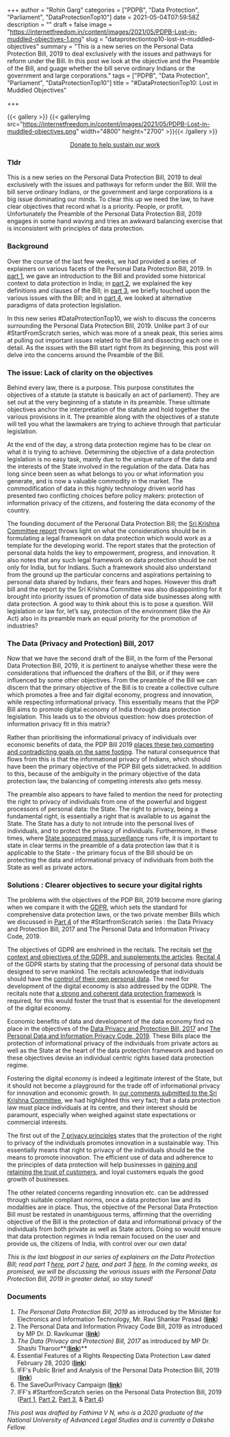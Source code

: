 +++
author = "Rohin Garg"
categories = ["PDPB", "Data Protection", "Parliament", "DataProtectionTop10"]
date = 2021-05-04T07:59:58Z
description = ""
draft = false
image = "https://internetfreedom.in/content/images/2021/05/PDPB-Lost-in-muddled-objectives-1.png"
slug = "dataprotectiontop10-lost-in-muddled-objectives"
summary = "This is a new series on the Personal Data Protection Bill, 2019 to deal exclusively with the issues and pathways for reform under the Bill. In this post we look at the objective and the Preamble of the Bill, and guage whether the bill serve ordinary Indians or the government and large corporations."
tags = ["PDPB", "Data Protection", "Parliament", "DataProtectionTop10"]
title = "#DataProtectionTop10: Lost in Muddled Objectives"

+++


{{< gallery >}}
{{< galleryImg  src="https://internetfreedom.in/content/images/2021/05/PDPB-Lost-in-muddled-objectives.png" width="4800" height="2700" >}}{{< /gallery >}}

<div style="text-align:center;">
<a href="https://internetfreedom.in/donate/" class="button">Donate to help sustain our work</a>
</div>

### Tldr

This is a new series on the Personal Data Protection Bill, 2019 to deal exclusively with the issues and pathways for reform under the Bill. Will the bill serve ordinary Indians, or the government and large corporations is a big issue dominating our minds. To clear this up we need the law, to have clear objectives that record what is a priority. People, or profit. Unfortunately the Preamble of the Personal Data Protection Bill, 2019 engages in some hand waving and tries an awkward balancing exercise that is inconsistent with principles of data protection.

### Background

Over the course of the last few weeks, we had provided a series of explainers on various facets of the Personal Data Protection Bill, 2019. In [part 1](https://internetfreedom.in/startfromscratch-the-data-bill-series-part-1/), we gave an introduction to the Bill and provided some historical context to data protection in India; in [part 2](https://internetfreedom.in/startfromscratch-an-explainer-on-the-personal-data-protection-bill-2019/), we explained the key definitions and clauses of the Bill; in [part 3](https://internetfreedom.in/why-is-the-data-bill-being-criticized/), we briefly touched upon the various issues with the Bill; and in [part 4](https://internetfreedom.in/constitutional-utopias-of-digital-protection/), we looked at alternative paradigms of data protection legislation.

In this new series #DataProtectionTop10, we wish to discuss the concerns surrounding the Personal Data Protection BIll, 2019. Unlike part 3 of our #StartFromScratch series, which was more of a sneak peak, this series aims at pulling out important issues related to the Bill and dissecting each one in detail. As the issues with the Bill start right from its beginning, this post will delve into the concerns around the Preamble of the Bill.

### The issue: Lack of clarity on the objectives

Behind every law, there is a purpose. This purpose constitutes the objectives of a statute (a statute is basically an act of parliament). They are set out at the very beginning of a statute in its preamble. These ultimate objectives anchor the interpretation of the statute and hold together the various provisions in it. The preamble along with the objectives of a statute will tell you what the lawmakers are trying to achieve through that particular legislation.

At the end of the day, a strong data protection regime has to be clear on what it is trying to achieve. Determining the objective of a data protection legislation is no easy task, mainly due to the unique nature of the data and the interests of the State involved in the regulation of the data. Data has long since been seen as what belongs to you or what information you generate, and is now a valuable commodity in the market. The commodification of data in this highly technology driven world has presented two conflicting choices before policy makers: protection of information privacy of the citizens, and fostering the data economy of the country.

The founding document of the Personal Data Protection Bill; the [Sri Krishna Committee report](https://www.meity.gov.in/writereaddata/files/Data_Protection_Committee_Report.pdf) throws light on what the considerations should be in formulating a legal framework on data protection which would work as a template for the developing world. The report states that the protection of personal data holds the key to empowerment, progress, and innovation. It also notes that any such legal framework on data protection should be not only for India, but for Indians. Such a framework should also understand from the ground up the particular concerns and aspirations pertaining to personal data shared by Indians, their fears and hopes. However this draft bill and the report by the Sri Krishna Committee was also disappointing for it brought into priority issues of promotion of data side businesses along with data protection. A good way to think about this is to pose a question. Will legislation or law for, let’s say, protection of the environment (like the Air Act) also in its preamble mark an equal priority for the promotion of industries?

### The Data (Privacy and Protection) Bill, 2017

Now that we have the second draft of the Bill, in the form of the Personal Data Protection Bill, 2019, it is pertinent to analyse whether these were the considerations that influenced the drafters of the Bill, or if they were  influenced by some other objectives. From the preamble of the Bill  we can discern that the primary objective of the Bill is to create a collective culture which promotes a free and fair digital economy, progress and innovation, while respecting informational privacy. This essentially means that the PDP Bill aims to promote digital economy of India through data protection legislation. This leads us to the obvious question: how does protection of information privacy fit in this matrix?

Rather than prioritising the informational privacy of individuals over economic benefits of data, the PDP Bill 2019 [places these two competing and contradicting goals on the same footing](https://www.thehindu.com/opinion/lead/the-data-protection-bill-only-weakens-user-rights/article30405339.ece). The natural consequence that flows from this is that the informational privacy of Indians, which should have been the primary objective of the PDP Bill gets sidetracked.  In addition to this, because of the ambiguity in the primary objective of the data protection law, the balancing of competing interests also gets messy.

The preamble also appears to have failed to mention the need for protecting the right to privacy of individuals from one of the powerful and biggest processors of personal data: the State. The right to privacy, being a fundamental right, is essentially a right that is available to us against the State. The State has a duty to not intrude into the personal lives of individuals, and to protect the privacy of  individuals. Furthermore, in these times, where [State sponsored mass surveillance](https://internetfreedom.in/tag/watchthewatchmen/) runs rife, it is important to state in clear terms in the preamble of a data protection law that it is applicable to the State - the primary focus of the Bill should be on protecting the data and informational privacy of individuals from both the State as well as private actors.

### Solutions : Clearer objectives to secure your digital rights

The problems with the objectives of the PDP Bill, 2019 become more glaring when we compare it with the [GDPR](https://eur-lex.europa.eu/legal-content/EN/TXT/PDF/?uri=CELEX:32016R0679), which sets the standard for comprehensive data protection laws, or the two private member Bills which we discussed in [Part 4](https://internetfreedom.in/constitutional-utopias-of-digital-protection/) of the #StartfromScratch series : the Data Privacy and Protection Bill, 2017 and The Personal Data and Information Privacy Code, 2019.

The objectives of GDPR are enshrined in the recitals. The recitals set [the context and objectives of the GDPR, and supplements the articles](https://www.americanbar.org/groups/litigation/committees/minority-trial-lawyer/practice/2019/a-very-brief-introduction-to-the-gdpr-recitals/). [Recital 4](https://gdpr-info.eu/recitals/no-4/) of the GDPR starts by stating that the processing of personal data should be designed to serve mankind. The recitals acknowledge that individuals should have the [control of their own personal data](https://gdpr-info.eu/recitals/no-7/).  The need for development of the digital economy is also addressed by the GDPR. The recitals note that [a strong and coherent data protection framework](https://gdpr-info.eu/recitals/no-7/) is required, for this would foster the trust that is essential for the development of the digital economy.

Economic benefits of data and development of the data economy find no place in the objectives of the [Data Privacy and Protection Bill, 2017](http://164.100.47.4/billstexts/lsbilltexts/asintroduced/1121.pdf) and [The Personal Data and Information Privacy Code, 2019](https://drive.google.com/file/d/1DReq96e-FLsSoKUvK94_-VCtu2Y1PE97/view). These Bills place the protection of informational privacy  of the individuals from private actors as well as the State at the heart of the data protection framework and based on these objectives devise an individual centric rights based data  protection regime.

Fostering the digital economy is indeed a legitimate interest of the State, but it should not become a playground for the trade off of informational privacy for innovation and economic growth. In [our comments submitted to the Sri Krishna Committee](https://docs.google.com/document/d/1P2qopI6NOQb5xWAf6z7xYr2lR-8xQbEx_92reULREA0/edit), we had highlighted this very fact; that a data protection law must place individuals at its centre, and their interest should be paramount, especially when weighed against state expectations or commercial interests.

The first out of the [7 privacy principles](https://saveourprivacy.in/principles) states that the  protection of the right to privacy of the individuals promotes innovation in a sustainable way. This essentially means that right to privacy of the individuals should be the means to promote innovation.  The efficient use of data and adherence to the principles of data protection will help businesses in [gaining and retaining the trust of customers](https://www.digitalistmag.com/cio-knowledge/2019/07/17/innovation-vs-data-privacy-or-innovation-data-privacy-06199461/), and loyal customers equals the good growth of businesses.

The other related concerns regarding innovation etc. can be addressed through suitable compliant norms, once a data protection law and its modalities are in place. Thus, the objective of the Personal Data Protection Bill must be restated in unambiguous terms, affirming that the overriding objective of the Bill is the protection of data and informational privacy of the individuals from both private as well as State actors. Doing so would ensure that data protection regimes in India remain focused on the user and provide us, the citizens of India, with control over our own data!

_This is the last blogpost in our series of explainers on the Data Protection Bill; read part 1_ [_here_](https://internetfreedom.in/startfromscratch-the-data-bill-series-part-1/)_, part 2_ [_here_](https://internetfreedom.in/startfromscratch-an-explainer-on-the-personal-data-protection-bill-2019/)_, and part 3_ [_here_](https://internetfreedom.in/why-is-the-data-bill-being-criticized/)_. In the coming weeks, as promised, we will be discussing the various issues with the Personal Data Protection Bill, 2019 in greater detail, so stay tuned!_

### Documents

1. _The Personal Data Protection Bill, 2019_ as introduced by the Minister for Electronics and Information Technology, Mr. Ravi Shankar Prasad ([**link**](https://www.prsindia.org/sites/default/files/bill_files/Personal%20Data%20Protection%20Bill%2C%202019.pdf))
2. The Personal Data and Information Privacy Code Bill, 2019 as introduced by MP Dr. D. Ravikumar ([**link**](https://drive.google.com/file/d/1DReq96e-FLsSoKUvK94_-VCtu2Y1PE97/view))
3. _The Data (Privacy and Protection) Bill, 2017_ as introduced by MP Dr. Shashi Tharoor**([**link**](http://164.100.47.4/billstexts/lsbilltexts/asintroduced/1121.pdf))**
4. Essential Features of a Rights Respecting Data Protection Law dated February 28, 2020 ([**link**](https://internetfreedom.in/essential-features-of-a-rights-respecting-data-protection-law/))
5. IFF's Public Brief and Analysis of the Personal Data Protection Bill, 2019 ([**link**](https://saveourprivacy.in/media/all/Brief-PDP-Bill-25.12.2020.pdf))
6. The SaveOurPrivacy Campaign ([**link**](https://saveourprivacy.in/))
7. IFF's #StartfromScratch series on the Personal Data Protection Bill, 2019 ([Part 1](https://internetfreedom.in/startfromscratch-the-data-bill-series-part-1/), [Part 2](https://internetfreedom.in/startfromscratch-an-explainer-on-the-personal-data-protection-bill-2019/), [Part 3](https://internetfreedom.in/why-is-the-data-bill-being-criticized/), & [Part 4](https://internetfreedom.in/constitutional-utopias-of-digital-protection/))

_This post was drafted by Fathima V N, who is a 2020 graduate of the National University of Advanced Legal Studies and is currently a Daksha Fellow._


